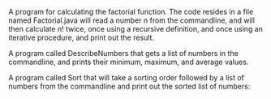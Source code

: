 A program for calculating the factorial function.
The code resides in a file named Factorial.java will read a number n from the commandline, and will then calculate n! twice, 
once using a recursive definition, and once using an iterative procedure, and print out the result.

A program called DescribeNumbers that gets a list of numbers in the commandline, and prints their minimum, maximum, and average values.

A program called Sort that will take a sorting order followed by a list of numbers from the commandline and print out the sorted list of numbers:
